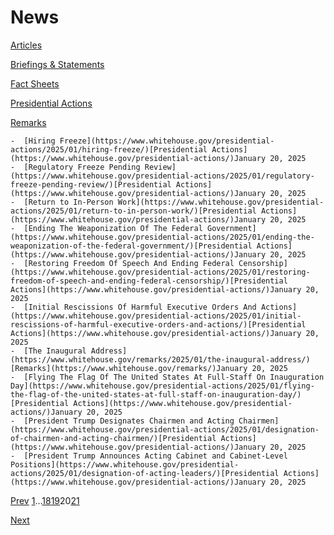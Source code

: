 # 					News				

[Articles](/articles/)

[Briefings &amp; Statements](/briefings-statements/)

[Fact Sheets](/fact-sheets/)

[Presidential Actions](/presidential-actions/)

[Remarks](/remarks/)

    -  [Hiring Freeze](https://www.whitehouse.gov/presidential-actions/2025/01/hiring-freeze/)[Presidential Actions](https://www.whitehouse.gov/presidential-actions/)January 20, 2025 
    -  [Regulatory Freeze Pending Review](https://www.whitehouse.gov/presidential-actions/2025/01/regulatory-freeze-pending-review/)[Presidential Actions](https://www.whitehouse.gov/presidential-actions/)January 20, 2025 
    -  [Return to In-Person Work](https://www.whitehouse.gov/presidential-actions/2025/01/return-to-in-person-work/)[Presidential Actions](https://www.whitehouse.gov/presidential-actions/)January 20, 2025 
    -  [Ending The Weaponization Of The Federal Government](https://www.whitehouse.gov/presidential-actions/2025/01/ending-the-weaponization-of-the-federal-government/)[Presidential Actions](https://www.whitehouse.gov/presidential-actions/)January 20, 2025 
    -  [Restoring Freedom Of Speech And Ending Federal Censorship](https://www.whitehouse.gov/presidential-actions/2025/01/restoring-freedom-of-speech-and-ending-federal-censorship/)[Presidential Actions](https://www.whitehouse.gov/presidential-actions/)January 20, 2025 
    -  [Initial Rescissions Of Harmful Executive Orders And Actions](https://www.whitehouse.gov/presidential-actions/2025/01/initial-rescissions-of-harmful-executive-orders-and-actions/)[Presidential Actions](https://www.whitehouse.gov/presidential-actions/)January 20, 2025 
    -  [The Inaugural Address](https://www.whitehouse.gov/remarks/2025/01/the-inaugural-address/)[Remarks](https://www.whitehouse.gov/remarks/)January 20, 2025 
    -  [Flying The Flag Of The United States At Full-Staff On Inauguration Day](https://www.whitehouse.gov/presidential-actions/2025/01/flying-the-flag-of-the-united-states-at-full-staff-on-inauguration-day/)[Presidential Actions](https://www.whitehouse.gov/presidential-actions/)January 20, 2025 
    -  [President Trump Designates Chairmen and Acting Chairmen](https://www.whitehouse.gov/presidential-actions/2025/01/designation-of-chairmen-and-acting-chairmen/)[Presidential Actions](https://www.whitehouse.gov/presidential-actions/)January 20, 2025 
    -  [President Trump Announces Acting Cabinet and Cabinet-Level Positions](https://www.whitehouse.gov/presidential-actions/2025/01/designation-of-acting-leaders/)[Presidential Actions](https://www.whitehouse.gov/presidential-actions/)January 20, 2025 

[Prev](https://www.whitehouse.gov/news/page/19/)
[1](https://www.whitehouse.gov/news/)…[18](https://www.whitehouse.gov/news/page/18/)[19](https://www.whitehouse.gov/news/page/19/)20[21](https://www.whitehouse.gov/news/page/21/)

[Next](https://www.whitehouse.gov/news/page/21/)
